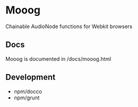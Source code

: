 # Mooog

Chainable AudioNode functions for Webkit browsers

## Docs

Mooog is documented in /docs/mooog.html

## Development

*   npm/docco
*   npm/grunt






